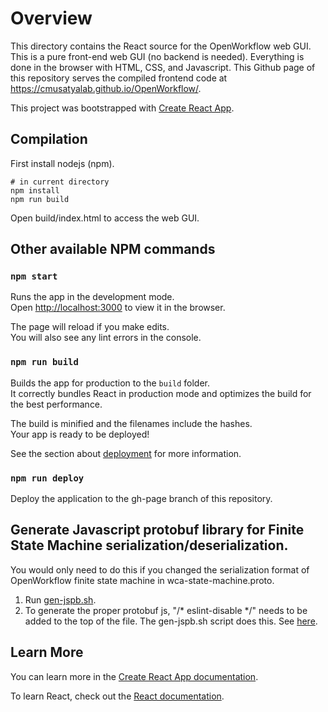 # Overview

This directory contains the React source for the OpenWorkflow web GUI. This is a pure front-end 
web GUI (no backend is needed). Everything is done in the browser with HTML, CSS, and Javascript.
This Github page of this repository serves the compiled frontend code at https://cmusatyalab.github.io/OpenWorkflow/.

This project was bootstrapped with [Create React App](https://github.com/facebook/create-react-app).


## Compilation

First install nodejs (npm). 

```
# in current directory
npm install
npm run build
```

Open build/index.html to access the web GUI.

## Other available NPM commands

### `npm start`

Runs the app in the development mode.<br>
Open [http://localhost:3000](http://localhost:3000) to view it in the browser.

The page will reload if you make edits.<br>
You will also see any lint errors in the console.

### `npm run build`

Builds the app for production to the `build` folder.<br>
It correctly bundles React in production mode and optimizes the build for the best performance.

The build is minified and the filenames include the hashes.<br>
Your app is ready to be deployed!

See the section about [deployment](https://facebook.github.io/create-react-app/docs/deployment) for more information.

### `npm run deploy`

Deploy the application to the gh-page branch of this repository.

## Generate Javascript protobuf library for Finite State Machine serialization/deserialization.

You would only need to do this if you changed the serialization format of
OpenWorkflow finite state machine in wca-state-machine.proto.

1. Run [gen-jspb.sh](gen-jspb.sh).
2. To generate the proper protobuf js, "/* eslint-disable */" needs to be added to the top of the file. The gen-jspb.sh
script does this. See [here](https://github.com/improbable-eng/grpc-web/issues/96#issuecomment-347871452).

## Learn More

You can learn more in the [Create React App documentation](https://facebook.github.io/create-react-app/docs/getting-started).

To learn React, check out the [React documentation](https://reactjs.org/).
